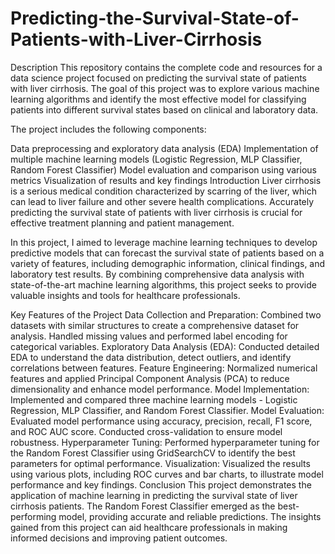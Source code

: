 # Predicting-the-Survival-State-of-Patients-with-Liver-Cirrhosis

Description
This repository contains the complete code and resources for a data science project focused on predicting the survival state of patients with liver cirrhosis. The goal of this project was to explore various machine learning algorithms and identify the most effective model for classifying patients into different survival states based on clinical and laboratory data.

The project includes the following components:

Data preprocessing and exploratory data analysis (EDA)
Implementation of multiple machine learning models (Logistic Regression, MLP Classifier, Random Forest Classifier)
Model evaluation and comparison using various metrics
Visualization of results and key findings
Introduction
Liver cirrhosis is a serious medical condition characterized by scarring of the liver, which can lead to liver failure and other severe health complications. Accurately predicting the survival state of patients with liver cirrhosis is crucial for effective treatment planning and patient management.

In this project, I aimed to leverage machine learning techniques to develop predictive models that can forecast the survival state of patients based on a variety of features, including demographic information, clinical findings, and laboratory test results. By combining comprehensive data analysis with state-of-the-art machine learning algorithms, this project seeks to provide valuable insights and tools for healthcare professionals.

Key Features of the Project
Data Collection and Preparation: Combined two datasets with similar structures to create a comprehensive dataset for analysis. Handled missing values and performed label encoding for categorical variables.
Exploratory Data Analysis (EDA): Conducted detailed EDA to understand the data distribution, detect outliers, and identify correlations between features.
Feature Engineering: Normalized numerical features and applied Principal Component Analysis (PCA) to reduce dimensionality and enhance model performance.
Model Implementation: Implemented and compared three machine learning models - Logistic Regression, MLP Classifier, and Random Forest Classifier.
Model Evaluation: Evaluated model performance using accuracy, precision, recall, F1 score, and ROC AUC score. Conducted cross-validation to ensure model robustness.
Hyperparameter Tuning: Performed hyperparameter tuning for the Random Forest Classifier using GridSearchCV to identify the best parameters for optimal performance.
Visualization: Visualized the results using various plots, including ROC curves and bar charts, to illustrate model performance and key findings.
Conclusion
This project demonstrates the application of machine learning in predicting the survival state of liver cirrhosis patients. The Random Forest Classifier emerged as the best-performing model, providing accurate and reliable predictions. The insights gained from this project can aid healthcare professionals in making informed decisions and improving patient outcomes.
